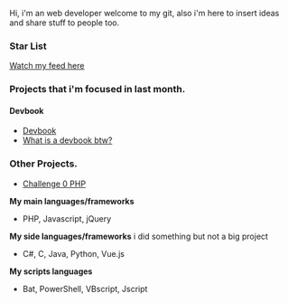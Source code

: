 
Hi, i'm an web developer welcome to my git, also i'm here to insert ideas and share stuff to people too.

### Star List
[Watch my feed here](https://github.com/hiagosilverio?tab=stars)

### Projects that i'm focused in last month.

#### Devbook
- [Devbook](https://github.com/hiagosilverio/web-devbook/wiki)
- [What is a devbook btw?](https://github.com/hiagosilverio/web-devbook)

### Other Projects.

- [Challenge 0 PHP](https://github.com/hiagosilverio/challenge-0-php/blob/master/README.md)


**My main languages/frameworks**
- PHP, Javascript, jQuery

**My side languages/frameworks**
i did something but not a big project

- C#, C, Java, Python, Vue.js

**My scripts languages**
- Bat, PowerShell, VBscript, Jscript

